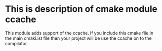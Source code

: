 # This is description of cmake module ccache

This module adds support of the ccache.
If you include this cmake file in the main cmakList file then your project will be use the ccache on to the compilator.